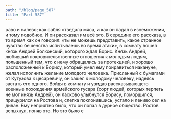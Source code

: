 ```yaml
---
path: "/blog/page_587"
title: "Part 587"
---
```


раво и налево; как сабля отведала мяса, и как он падал в изнеможении, и тому подобное. И он рассказал им всё это.
В середине его рассказа, в то время как он говорил: «ты не можешь представить, какое странное чувство бешенства испытываешь во время атаки», в комнату вошел князь Андрей Болконский, которого ждал Борис. Князь Андрей, любивший покровительственные отношения к молодым людям, польщенный тем, что к нему обращались за протекцией, и хорошо расположенный к Борису, который умел ему понравиться накануне, желал исполнить желание молодого человека. Присланный с бумагами от Кутузова к цесаревичу, он зашел к молодому человеку, надеясь застать его одного. Войдя в комнату и увидав рассказывающего военные похождения армейского гусара (сорт людей, которых терпеть не мог князь Андрей), он ласково улыбнулся Борису, поморщился, прищурился на Ростова и, слегка поклонившись, устало и лениво сел на диван. Ему неприятно было, что он попал в дурное общество. Ростов вспыхнул, поняв это. Но это было е
